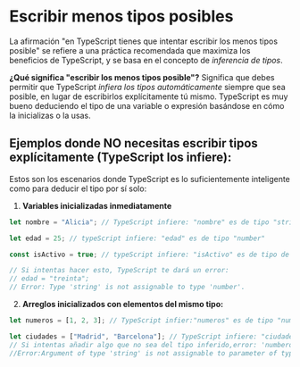 # Escribir menos tipos posibles

La afirmación "en TypeScript tienes que intentar escribir los menos tipos posible" se refiere a una práctica recomendada que maximiza los beneficios de TypeScript, y se basa en el concepto de _inferencia de tipos_.

**¿Qué significa "escribir los menos tipos posible"?**
Significa que debes permitir que TypeScript _infiera los tipos automáticamente_ siempre que sea posible, en lugar de escribirlos explícitamente tú mismo. TypeScript es muy bueno deduciendo el tipo de una variable o expresión basándose en cómo la inicializas o la usas.

## Ejemplos donde NO necesitas escribir tipos explícitamente (TypeScript los infiere):

Estos son los escenarios donde TypeScript es lo suficientemente inteligente como para deducir el tipo por sí solo:

1. **Variables inicializadas inmediatamente**

```ts
let nombre = "Alicia"; // TypeScript infiere: "nombre" es de tipo "string"

let edad = 25; // typeScript infiere: "edad" es de tipo "number"

const isActivo = true; // typeScript infiere: "isActivo" es de tipo de "boolean".

// Si intentas hacer esto, TypeScript te dará un error:
// edad = "treinta";
// Error: Type 'string' is not assignable to type 'number'.
```

2. **Arreglos inicializados con elementos del mismo tipo:**

```ts
let numeros = [1, 2, 3]; // TypeScript infier:"numeros" es de tipo "number"

let ciudades = ["Madrid", "Barcelona"]; // TypeScript infiere: "ciudades" es de tipo "string[]"
// Si intentas añadir algo que no sea del tipo inferido,error: 'numberos.push("cuatro");
//Error:Argument of type 'string' is not assignable to parameter of type 'number'.
```
